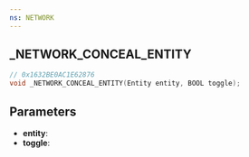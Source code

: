 ```yaml
---
ns: NETWORK
---
```

## _NETWORK_CONCEAL_ENTITY

```c
// 0x1632BE0AC1E62876
void _NETWORK_CONCEAL_ENTITY(Entity entity, BOOL toggle);
```


## Parameters
* **entity**: 
* **toggle**: 

